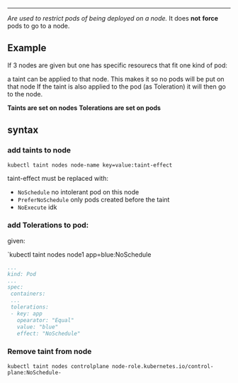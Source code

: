 ****

*Are used to restrict pods of being deployed on a node.*
It does **not** **force** pods to go to a node. 

## Example

If 3 nodes are given but one has specific resourecs that fit one kind of pod:

a taint can be applied to that node. This makes it so no pods will be put on that node
If the taint is also applied to the pod (as Toleration) it will then go to the node.

**Taints are set on nodes**
**Tolerations are set on pods**

## syntax

### add taints to node

`kubectl taint nodes node-name key=value:taint-effect`

taint-effect must be replaced with:
- `NoSchedule` no intolerant pod on this node
- `PreferNoSchedule` only pods created before the taint
- `NoExecute` idk

### add Tolerations to pod:

given:

`kubectl taint nodes node1 app=blue:NoSchedule

```yaml
...
kind: Pod
...
spec:
 containers:
 ...
 tolerations:
 - key: app
   opearator: "Equal"
   value: "blue"
   effect: "NoSchedule"
```

### Remove taint from node

`kubectl taint nodes controlplane node-role.kubernetes.io/control-plane:NoSchedule-`
